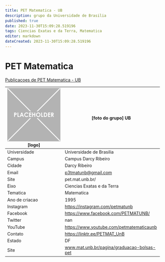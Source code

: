 ```yaml
---
title: PET Matematica - UB
description: grupo da Universidade de Brasilia
published: true
date: 2023-11-30T15:09:28.519196
tags: Ciencias Exatas e da Terra, Matematica
editor: markdown
dateCreated: 2023-11-30T15:09:28.519196
---
```


# PET Matematica

[Publicacoes de PET Matematica - UB](/atividade/240PETMatematicaUB/feed.md)

| ![placeholder.png](/placeholder.png) [logo] | [foto do grupo] UB         |
| ------------------------------------------- | ------------------------------------------------- |
| Universidade                                | Universidade de Brasilia      |
| Campus                                      | Campus Darcy Ribeiro            |
| Cidade                                      | Darcy Ribeiro             |
| Email                                       | p3tmatunb@gmail.com             |
| Site                                        | pet.mat.unb.br/              |
| Eixo                                        | Ciencias Exatas e da Terra              |
| Tematica                                    | Matematica          |
| Ano de criacao                              | 1995        |
| Instagram                                   | https://instagram.com/petmatunb         |
| Facebook                                    | https://www.facebook.com/PETMATUNB/          |
| Twitter                                     | nan           |
| YouTube                                     | https://www.youtube.com/petmatematicaunb           |
| Contato                                     | https://linktr.ee/PETMAT_UnB         |
| Estado                                      |  DF            |
| Site                                        | www.mat.unb.br/pagina/graduacao-bolsas-pet |
